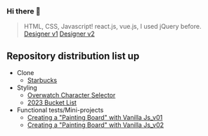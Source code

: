 ### Hi there 👋

> HTML, CSS, Javascript! react.js, vue.js, I used jQuery before. <br />
> <a href="https://zippy-cupcake-a6fced.netlify.app/" target="_blank"> Designer v1</a>
> <a href="http://dbkim.er.ro" target="_blank"> Designer v2</a>

## Repository distribution list up
- Clone
  - <a href="https://dbk-starbucks.netlify.app/" target="_blank"> Starbucks </a>
- Styling
  - <a href="https://nimble-valkyrie-6f4bb6.netlify.app/overwatch-hero-selector/index.html" target="_blank"> Overwatch Character Selector </a>
  - <a href="https://dbk1109.github.io/dbk1109/" target="_blank"> 2023 Bucket List</a>
- Functional tests/Mini-projects
  - <a href="https://dbk-paint-old.netlify.app/" target="_blank"> Creating a "Painting Board" with Vanilla Js_v01</a>
  - <a href="https://dbk-paint.netlify.app/" target="_blank"> Creating a "Painting Board" with Vanilla Js_v02</a>
